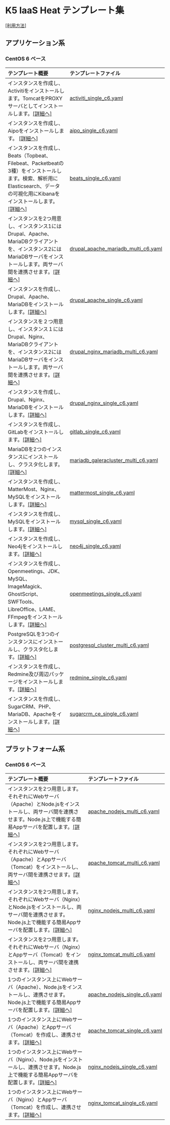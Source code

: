# K5 IaaS Heat テンプレート集

[\[利用方法\]](usage.md)

## アプリケーション系

### CentOS 6 ベース

| テンプレート概要 | テンプレートファイル |
| :--------------- | :------------------- |
| インスタンスを作成し、Activitiをインストールします。TomcatをPROXYサーバとしてインストールします。[[詳細へ]](Applications/activiti_single_c6.md) | [activiti_single_c6.yaml](Applications/activiti_single_c6.yaml) |
| インスタンスを作成し、Aipoをインストールします。 [[詳細へ]](Applications/aipo_single_c6.md) | [aipo_single_c6.yaml](Applications/aipo_single_c6.yaml) |
| インスタンスを作成し、Beats（Topbeat、Filebeat、Packetbeatの3種）をインストールします。検索、解析用にElasticsearch、データの可視化用にKibanaをインストールします。[[詳細へ]](Applications/beats_single_c6.md) | [beats_single_c6.yaml](Applications/beats_single_c6.yaml) |
| インスタンスを2つ用意し、インスタンス1にはDrupal、Apache、MariaDBクライアントを、インスタンス2にはMariaDBサーバをインストールします。両サーバ間を連携させます。[[詳細へ]](Applications/drupal_apache_mariadb_multi_c6.md) | [drupal_apache_mariadb_multi_c6.yaml](Applications/drupal_apache_mariadb_multi_c6.yaml) |
| インスタンスを作成し、Drupal、Apache、MariaDBをインストールします。[[詳細へ]](Applications/drupal_apache_single_c6.md) | [drupal_apache_single_c6.yaml](Applications/drupal_apache_single_c6.yaml) |
| インスタンスを２つ用意し、インスタンス１にはDrupal、Nginx、MariaDBクライアントを、インスタンス2にはMariaDBサーバをインストールします。両サーバ間を連携させます。[[詳細へ]](Applications/drupal_nginx_mariadb_multi_c6.md) | [drupal_nginx_mariadb_multi_c6.yaml](Applications/drupal_nginx_mariadb_multi_c6.yaml) |
| インスタンスを作成し、Drupal、Nginx、MariaDBをインストールします。[[詳細へ]](Applications/drupal_nginx_single_c6.md) | [drupal_nginx_single_c6.yaml](Applications/drupal_nginx_single_c6.yaml) |
| インスタンスを作成し、GitLabをインストールします。[[詳細へ]](Applications/gitlab_single_c6.md) | [gitlab_single_c6.yaml](Applications/gitlab_single_c6.yaml) |
| MariaDBを2つのインスタンスにインストールし、クラスタ化します。[[詳細へ]](Applications/mariadb_galeracluster_multi_c6.md) | [mariadb_galeracluster_multi_c6.yaml](Applications/mariadb_galeracluster_multi_c6.yaml) |
| インスタンスを作成し、MatterMost、Nginx、MySQLをインストールします。[[詳細へ]](Applications/mattermost_single_c6.md) | [mattermost_single_c6.yaml](Applications/mattermost_single_c6.yaml) |
| インスタンスを作成し、MySQLをインストールします。[[詳細へ]](Applications/mysql_single_c6.md) | [mysql_single_c6.yaml](Applications/mysql_single_c6.yaml) |
| インスタンスを作成し、Neo4jをインストールします。[[詳細へ]](Applications/neo4j_single_c6.md) | [neo4j_single_c6.yaml](Applications/neo4j_single_c6.yaml) |
| インスタンスを作成し、Openmeetings、JDK、MySQL、ImageMagick、GhostScript、SWFTools、LibreOffice、LAME、FFmpegをインストールします。[[詳細へ]](Applications/openmeetings_single_c6.md) | [openmeetings_single_c6.yaml](Applications/openmeetings_single_c6.yaml) |
| PostgreSQLを3つのインスタンスにインストールし、クラスタ化します。[[詳細へ]](Applications/postgresql_cluster_multi_c6.md) | [postgresql_cluster_multi_c6.yaml](Applications/postgresql_cluster_multi_c6.yaml) |
| インスタンスを作成し、Redmine及び周辺パッケージをインストールします。[[詳細へ]](Applications/redmine_single_c6.md) | [redmine_single_c6.yaml](Applications/redmine_single_c6.yaml) |
| インスタンスを作成し、SugarCRM、PHP、MariaDB、Apacheをインストールします。[[詳細へ]](Applications/sugarcrm_ce_single_c6.md) | [sugarcrm_ce_single_c6.yaml](Applications/sugarcrm_ce_single_c6.yaml) |

## プラットフォーム系

### CentOS 6 ベース

| テンプレート概要 | テンプレートファイル |
| :--------------- | :------------------- |
| インスタンスを2つ用意します。それぞれにWebサーバ（Apache）とNode.jsをインストールし、両サーバ間を連携させます。Node.js上で機能する簡易Appサーバを配置します。[[詳細へ]](Platforms/MultiServer/apache_nodejs_multi_c6.md) | [apache_nodejs_multi_c6.yaml](Platforms/MultiServer/apache_nodejs_multi_c6.yaml) |
| インスタンスを2つ用意します。それぞれにWebサーバ（Apache）とAppサーバ（Tomcat）をインストールし、両サーバ間を連携させます。[[詳細へ]](Platforms/MultiServer/apache_tomcat_multi_c6.md) | [apache_tomcat_multi_c6.yaml](Platforms/MultiServer/apache_tomcat_multi_c6.yaml) |
| インスタンスを2つ用意します。それぞれにWebサーバ（Nginx）とNode.jsをインストールし、両サーバ間を連携させます。Node.js上で機能する簡易Appサーバを配置します。[[詳細へ]](Platforms/MultiServer/nginx_nodejs_multi_c6.md) | [nginx_nodejs_multi_c6.yaml](Platforms/MultiServer/nginx_nodejs_multi_c6.yaml) |
| インスタンスを2つ用意します。それぞれにWebサーバ（Nginx）とAppサーバ（Tomcat）をインストールし、両サーバ間を連携させます。[[詳細へ]](Platforms/MultiServer/nginx_tomcat_multi_c6.md) | [nginx_tomcat_multi_c6.yaml](Platforms/MultiServer/nginx_tomcat_multi_c6.yaml) |
| 1つのインスタンス上にWebサーバ（Apache）、Node.jsをインストールし、連携させます。Node.js上で機能する簡易Appサーバを配置します。[[詳細へ]](Platforms/SingleServer/apache_nodejs_single_c6.md) | [apache_nodejs_single_c6.yaml](Platforms/SingleServer/apache_nodejs_single_c6.yaml) |
| 1つのインスタンス上にWebサーバ（Apache）とAppサーバ（Tomcat）を作成し、連携させます。[[詳細へ]](Platforms/SingleServer/apache_tomcat_single_c6.md) | [apache_tomcat_single_c6.yaml](Platforms/SingleServer/apache_tomcat_single_c6.yaml) |
| 1つのインスタンス上にWebサーバ（Nginx）、Node.jsをインストールし、連携させます。Node.js上で機能する簡易Appサーバを配置します。[[詳細へ]](Platforms/SingleServer/nginx_nodejs_single_c6.md) | [nginx_nodejs_single_c6.yaml](Platforms/SingleServer/nginx_nodejs_single_c6.yaml) |
| 1つのインスタンス上にWebサーバ（Nginx）とAppサーバ（Tomcat）を作成し、連携させます。[[詳細へ]](Platforms/SingleServer/nginx_tomcat_single_c6.md) | [nginx_tomcat_single_c6.yaml](Platforms/SingleServer/nginx_tomcat_single_c6.yaml) |
